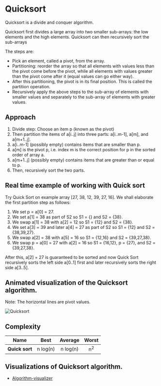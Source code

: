 # Quicksort

Quicksort is a divide and conquer algorithm.

Quicksort first divides a large array into two smaller sub-arrays: the low elements and the high elements. Quicksort can then recursively sort the sub-arrays

The steps are:

<ul> 
<li>Pick an element, called a pivot, from the array.</li>
<li>Partitioning: reorder the array so that all elements with values less than the pivot come before the pivot, while all
elements with values greater than the pivot come after it (equal values can go either way).</li>
<li>After this partitioning, the pivot is in its final position. This is called the partition operation.</li>
<li> Recursively apply the above steps to the sub-array of elements with smaller values and separately to the
sub-array of elements with greater values.</li>
</ul>

## Approach

1. Divide step: Choose an item p (known as the pivot)
2. Then partition the items of a[i..j] into three parts: a[i..m-1], a[m], and a[m+1..j].
3. a[i..m-1] (possibly empty) contains items that are smaller than p.
4. a[m] is the pivot p, i.e. index m is the correct position for p in the sorted order of array a.
5. a[m+1..j] (possibly empty) contains items that are greater than or equal to p.
6. Then, recursively sort the two parts.

## Real time example of working with Quick sort

Try Quick Sort on example array [27, 38, 12, 39, 27, 16]. We shall elaborate the first partition step as follows:
1. We set p = a[0] = 27.
2. We set a[1] = 38 as part of S2 so S1 = {} and S2 = {38}.
3. We swap a[1] = 38 with a[2] = 12 so S1 = {12} and S2 = {38}.
4. We set a[3] = 39 and later a[4] = 27 as part of S2 so S1 = {12} and S2 = {38,39,27}.
5. We swap a[2] = 38 with a[5] = 16 so S1 = {12,16} and S2 = {39,27,38}.
6. We swap p = a[0] = 27 with a[2] = 16 so S1 = {16,12}, p = {27}, and S2 = {39,27,38}.

After this, a[2] = 27 is guaranteed to be sorted and now Quick Sort recursively sorts the left side a[0..1] first and later recursively sorts the right side a[3..5].

## Animated visualization of the Quicksort algorithm.

Note: The horizontal lines are pivot values.

![Quicksort](https://upload.wikimedia.org/wikipedia/commons/6/6a/Sorting_quicksort_anim.gif)

## Complexity

| Name                  | Best            | Average             | Worst               |
| --------------------- | :-------------: | :-----------------: | :-----------------: |
| **Quick sort**        | n&nbsp;log(n)   | n&nbsp;log(n)       | n<sup>2</sup>       |

## Visualizations of Quicksort algorithm.

- [Algorithm-visualizer](https://algorithm-visualizer.org/divide-and-conquer/quicksort)

